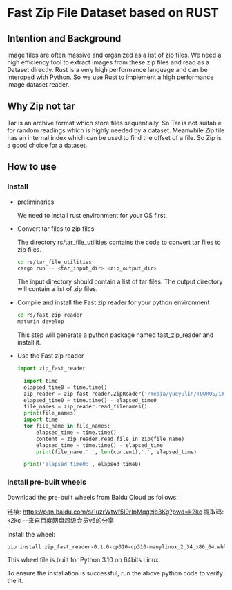 # Fast Zip File Dataset based on RUST

## Intention and Background

Image files are often massive and organized as a list of zip files. We need a high efficiency tool to extract images from these zip files and read as a Dataset directly. Rust is a very high performance language and can be interoped with Python. So we use Rust to implement a high performance image dataset reader.

## Why Zip not tar
Tar is an archive format which store files sequentially. So Tar is not suitable for random readings which is highly needed by a dataset.
Meanwhile Zip file has an internal index which can be used to find the offset of a file. So Zip is a good choice for a dataset.

## How to use
### Install

- preliminaries

  We need to install rust environment for your OS first.

- Convert tar files to zip files

  The directory rs/tar_file_utilities contains the code to convert tar files to zip files.

  ``` bash
  cd rs/tar_file_utilities
  cargo run -- <tar_input_dir> <zip_output_dir>
  ```


  The input directory should contain a list of tar files. The output directory will contain a list of zip files.

- Compile and install the Fast zip reader for your python environment

  ``` bash
  cd rs/fast_zip_reader
  maturin develop
  ```
  This step will generate a python package named fast_zip_reader and install it.

- Use the Fast zip reader

  ``` python
  import zip_fast_reader

    import time
    elapsed_time0 = time.time()
    zip_reader = zip_fast_reader.ZipReader('/media/yueyulin/TOUROS/images/laion400m_zip/batch0/00000.zip')
    elapsed_time0 = time.time() - elapsed_time0
    file_names = zip_reader.read_filenames()
    print(file_names)
    import time
    for file_name in file_names:
        elapsed_time = time.time()
        content = zip_reader.read_file_in_zip(file_name)
        elapsed_time = time.time() - elapsed_time
        print(file_name,':', len(content),':', elapsed_time)

    print('elapsed_time0:', elapsed_time0)
   ```

### Install pre-built wheels
Download the pre-built wheels from Baidu Cloud as follows:

链接: https://pan.baidu.com/s/1uzrWtwf5I9rIpMqgzjo3Kg?pwd=k2kc 提取码: k2kc 
--来自百度网盘超级会员v6的分享

Install the wheel:
``` bash
pip install zip_fast_reader-0.1.0-cp310-cp310-manylinux_2_34_x86_64.whl
```

This wheel file is built for Python 3.10 on 64bits Linux.

To ensure the installation is successful, run the above python code to verify the it.
